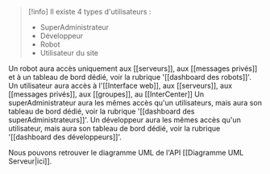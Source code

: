 >[!info] 
>Il existe 4 types d'utilisateurs :
>- SuperAdministrateur
>- Développeur
>- Robot
>- Utilisateur du site

Un robot aura accès uniquement aux [[serveurs]], aux [[messages privés]] et à un tableau de bord dédié, voir la rubrique '[[dashboard des robots]]'.
Un utilisateur aura accès à l'[[Interface web]], aux [[serveurs]], aux [[messages privés]], aux [[groupes]], au [[InterCenter]] 
Un superAdministrateur aura les mêmes accès qu'un utilisateurs, mais aura son tableau de bord dédié, voir la rubrique '[[dashboard des superAdministrateurs]]'.
Un développeur aura les mêmes accès qu'un utilisateur, mais aura son tableau de bord dédié, voir la rubrique '[[dashboard des développeurs]]'.

Nous pouvons retrouver le diagramme UML de l'API [[Diagramme UML Serveur|ici]].
